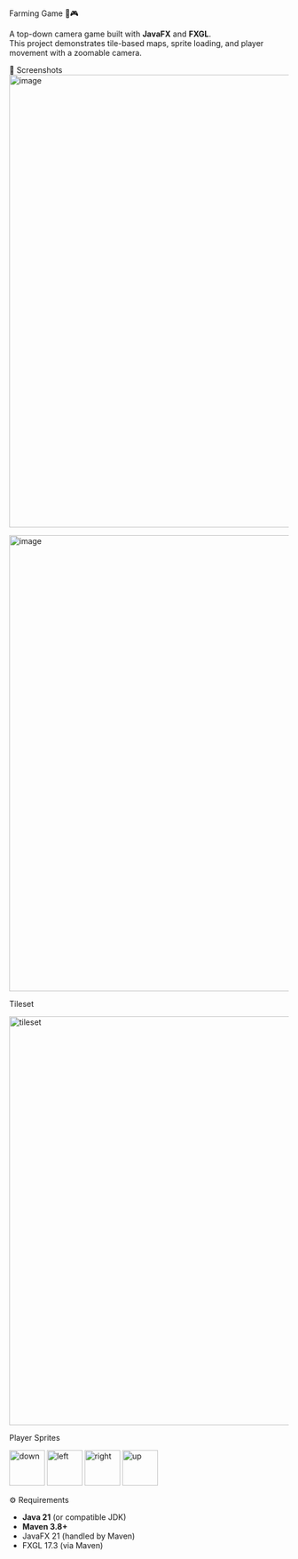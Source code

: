 Farming Game 🚀🎮

A top-down camera game built with **JavaFX** and **FXGL**.  
This project demonstrates tile-based maps, sprite loading, and player movement with a zoomable camera.

 📸 Screenshots
 <img width="1281" height="815" alt="image" src="https://github.com/user-attachments/assets/807989f5-cb46-438f-8c3d-6b9c7fe90c53" />

<img width="1284" height="821" alt="image" src="https://github.com/user-attachments/assets/681ae664-66df-438d-823b-f1f8ce884f75" />


Tileset

<img width="1792" height="736" alt="tileset" src="https://github.com/user-attachments/assets/b9513481-e61c-4e42-a98e-f0509697aaeb" />

Player Sprites

<img width="64" height="64" alt="down" src="https://github.com/user-attachments/assets/4083fa94-12f4-4984-be90-851c3ae4155e" />
<img width="64" height="64" alt="left" src="https://github.com/user-attachments/assets/d59839cd-f14b-4a65-b792-ad7dcc2532b6" />
<img width="64" height="64" alt="right" src="https://github.com/user-attachments/assets/c196d7da-eae8-458d-a12e-05cb29cdd8b6" />
<img width="64" height="64" alt="up" src="https://github.com/user-attachments/assets/92fc9833-3972-4450-8868-0b1063393f4b" />

⚙️ Requirements

- **Java 21** (or compatible JDK)
- **Maven 3.8+**
- JavaFX 21 (handled by Maven)
- FXGL 17.3 (via Maven)
